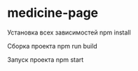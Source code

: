 # medicine-page

Установка всех зависимостей
npm install

Cборка проекта
npm run build

Запуск проекта
npm start
